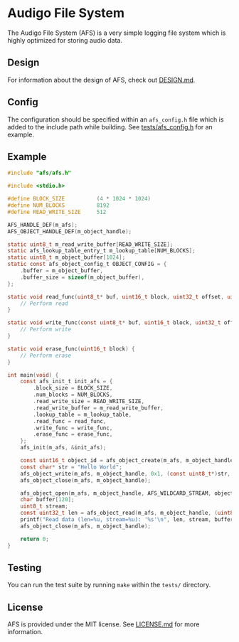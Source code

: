 # Audigo File System

The Audigo File System (AFS) is a very simple logging file system which is highly optimized for storing audio data.

## Design

For information about the design of AFS, check out [DESIGN.md](DESIGN.md).

## Config

The configuration should be specified within an `afs_config.h` file which is added to the include path while building.
See [tests/afs_config.h](tests/afs_config.h) for an example.

## Example

```c
#include "afs/afs.h"

#include <stdio.h>

#define BLOCK_SIZE          (4 * 1024 * 1024)
#define NUM_BLOCKS          8192
#define READ_WRITE_SIZE     512

AFS_HANDLE_DEF(m_afs);
AFS_OBJECT_HANDLE_DEF(m_object_handle);

static uint8_t m_read_write_buffer[READ_WRITE_SIZE];
static afs_lookup_table_entry_t m_lookup_table[NUM_BLOCKS];
static uint8_t m_object_buffer[1024];
static const afs_object_config_t OBJECT_CONFIG = {
    .buffer = m_object_buffer,
    .buffer_size = sizeof(m_object_buffer),
};

static void read_func(uint8_t* buf, uint16_t block, uint32_t offset, uint32_t length) {
    // Perform read
}

static void write_func(const uint8_t* buf, uint16_t block, uint32_t offset, uint32_t length) {
    // Perform write
}

static void erase_func(uint16_t block) {
    // Perform erase
}

int main(void) {
    const afs_init_t init_afs = {
        .block_size = BLOCK_SIZE,
        .num_blocks = NUM_BLOCKS,
        .read_write_size = READ_WRITE_SIZE,
        .read_write_buffer = m_read_write_buffer,
        .lookup_table = m_lookup_table,
        .read_func = read_func,
        .write_func = write_func,
        .erase_func = erase_func,
    };
    afs_init(m_afs, &init_afs);

    const uint16_t object_id = afs_object_create(m_afs, m_object_handle, &OBJECT_CONFIG);
    const char* str = "Hello World";
    afs_object_write(m_afs, m_object_handle, 0x1, (const uint8_t*)str, sizeof(str));
    afs_object_close(m_afs, m_object_handle);

    afs_object_open(m_afs, m_object_handle, AFS_WILDCARD_STREAM, object_id, &OBJECT_CONFIG);
    char buffer[120];
    uint8_t stream;
    const uint32_t len = afs_object_read(m_afs, m_object_handle, (uint8_t*)buffer, sizeof(buffer), &stream);
    printf("Read data (len=%u, stream=%u): '%s'\n", len, stream, buffer);
    afs_object_close(m_afs, m_object_handle);

    return 0;
}
```

## Testing

You can run the test suite by running `make` within the `tests/` directory.

## License

AFS is provided under the MIT license. See [LICENSE.md](LICENSE.md) for more information.

